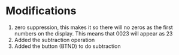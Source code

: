# Modifications #
1. zero suppression, this makes it so there will no zeros as the first numbers on the display. This means that 0023 will appear as 23
2. Added the subtraction operation
3. Added the button (BTND) to do subtraction
